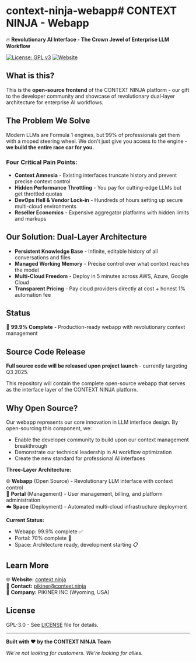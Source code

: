 # context-ninja-webapp# CONTEXT NINJA - Webapp

🔥 **Revolutionary AI Interface - The Crown Jewel of Enterprise LLM Workflow**

[![License: GPL v3](https://img.shields.io/badge/License-GPLv3-blue.svg)](https://www.gnu.org/licenses/gpl-3.0)
[![Website](https://img.shields.io/website?url=https%3A//context.ninja)](https://context.ninja)

## What is this?

This is the **open-source frontend** of the CONTEXT NINJA platform - our gift to the developer community and showcase of revolutionary dual-layer architecture for enterprise AI workflows.

## The Problem We Solve

Modern LLMs are Formula 1 engines, but 99% of professionals get them with a moped steering wheel. We don't just give you access to the engine - **we build the entire race car for you.**

### Four Critical Pain Points:
- **Context Amnesia** - Existing interfaces truncate history and prevent precise context control
- **Hidden Performance Throttling** - You pay for cutting-edge LLMs but get throttled quotas  
- **DevOps Hell & Vendor Lock-in** - Hundreds of hours setting up secure multi-cloud environments
- **Reseller Economics** - Expensive aggregator platforms with hidden limits and markups

## Our Solution: Dual-Layer Architecture

- **Persistent Knowledge Base** - Infinite, editable history of all conversations and files
- **Managed Working Memory** - Precise control over what context reaches the model
- **Multi-Cloud Freedom** - Deploy in 5 minutes across AWS, Azure, Google Cloud
- **Transparent Pricing** - Pay cloud providers directly at cost + honest 1% automation fee

## Status

🚀 **99.9% Complete** - Production-ready webapp with revolutionary context management

## Source Code Release

**Full source code will be released upon project launch** - currently targeting Q3 2025.

This repository will contain the complete open-source webapp that serves as the interface layer of the CONTEXT NINJA platform.

## Why Open Source?

Our webapp represents our core innovation in LLM interface design. By open-sourcing this component, we:
- Enable the developer community to build upon our context management breakthrough
- Demonstrate our technical leadership in AI workflow optimization  
- Create the new standard for professional AI interfaces

**Three-Layer Architecture:**

🌐 **Webapp** (Open Source) - Revolutionary LLM interface with context control  
🏢 **Portal** (Management) - User management, billing, and platform administration  
☁️ **Space** (Deployment) - Automated multi-cloud infrastructure deployment  

**Current Status:**
- Webapp: 99.9% complete ✅
- Portal: 70% complete 🚧  
- Space: Architecture ready, development starting 📋

## Learn More

🌐 **Website:** [context.ninja](https://context.ninja)  
📧 **Contact:** [pikiner@context.ninja](mailto:pikiner@context.ninja)  
🏢 **Company:** PIKINER INC (Wyoming, USA)

## License

GPL-3.0 - See [LICENSE](LICENSE) file for details.

---

**Built with ❤️ by the CONTEXT NINJA Team**

*We're not looking for customers. We're looking for allies.*
